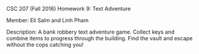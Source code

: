  CSC 207 (Fall 2016) Homework 9: Text Adventure

Member: Eli Salm and Linh Pham

Description: A bank robbery text adventure game. Collect keys and combine items to progress through the building. Find the vault and escape without the cops catching you!

